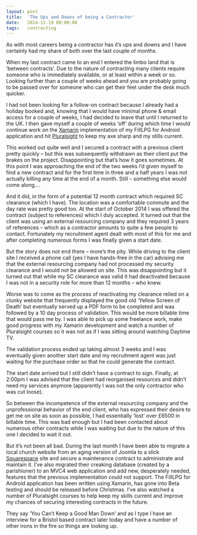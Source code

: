 ```yaml
---
layout: post
title:  'The Ups and Downs of being a Contractor'
date:   2014-11-19 00:00:00
tags:   contracting
---
```

As with most careers being a contractor has it’s ups and downs and I have certainly had my share of both over the last couple of months.

When my last contract came to an end I entered the limbo land that is ‘between contracts’. Due to the nature of contracting many clients require someone who is immediately available, or at least within a week or so. Looking further than a couple of weeks ahead and you are probably going to be passed over for someone who can get their feet under the desk much quicker.

I had not been looking for a follow-on contract because I already had a holiday booked and, knowing that I would have minimal phone & email access for a couple of weeks, I had decided to leave that until I returned to the UK. I then gave myself a couple of weeks ‘off’ during which time I would continue work on the <a href='https://xamarin.com' target='_blank'>Xamarin</a> implementation of my FillLPG for Android application and hit <a href='https://pluralsight.com' target='_blank'>Pluralsight</a> to keep my axe sharp and my stills current.
<!--more-->
This worked out quite well and I secured a contract with a previous client pretty quickly – but this was subsequently withdrawn as their client put the brakes on the project. Disappointing but that’s how it goes sometimes. At this point I was approaching the end of the two weeks I’d given myself to find a new contract and for the first time in three and a half years I was not actually billing any time at the end of a month. Still – something else would come along….

And it did, in the form of a potential 12 month contract which required SC clearance (which I have). The location was a comfortable commute and the day rate was pretty good too. At the start of October 2014 I was offered the contract (subject to references) which I duly accepted. It turned out that the client was using an external resourcing company and they required 3 years of references – which as a contractor amounts to quite a few people to contact. Fortunately my recruitment agent dealt with most of this for me and after completing numerous forms I was finally given a start date.

But the story does not end there – more’s the pity. While driving to the client site I received a phone call (yes I have hands-free in the car) advising me that the external resourcing company had not processed my security clearance and I would not be allowed on site. This was disappointing but it turned out that while my SC clearance was valid it had deactivated because I was not in a security role for more than 12 months – who knew.

Worse was to come as the process of reactivating my clearance relied on a clunky website that frequently displayed the good old ‘Yellow Screen of Death’ but eventually served up a PDF form to be completed and was followed by a 10 day process of validation. This would be more billable time that would pass me by. I was able to pick up some freelance work, make good progress with my Xamarin development and watch a number of Pluralsight courses so it was not as if I was sitting around watching Daytime TV.

The validation process ended up taking almost 3 weeks and I was eventually given another start date and my recruitment agent was just waiting for the purchase order so that he could generate the contract.

The start date arrived but I still didn’t have a contract to sign. Finally, at 2:00pm I was advised that the client had reorganised resources and didn’t need my services anymore (apparently I was not the only contractor who was cut loose).

So between the incompetence of the external resourcing company and the unprofessional behavior of the end client, who has expressed their desire to get me on site as soon as possible, I had essentially ‘lost’ over £6500 in billable time. This was bad enough but I had been contacted about numerous other contracts while I was waiting but due to the nature of this one I decided to wait it out.

But it’s not been all bad. During the last month I have been able to migrate a local church website from an aging version of Joomla to a slick <a href='https://www/squarespace.com' target='_blank'>Squarespace</a> site and secure a maintenance contract to administrate and maintain it. I’ve also migrated their creaking database (created by a parishioner) to an MVC4 web application and add new, desperately needed, features that the previous implementation could not support. The FillLPG for Android application has been written using Xamarin, has gone into Beta testing and should be released before Christmas. I’ve also watched a number of Pluralsight courses to help keep my skills current and improve my chances of securing interesting contracts in the future.

They say ‘You Can’t Keep a Good Man Down’ and as I type I have an interview for a Bristol based contract later today and have a number of other irons in the fire so things are looking up.